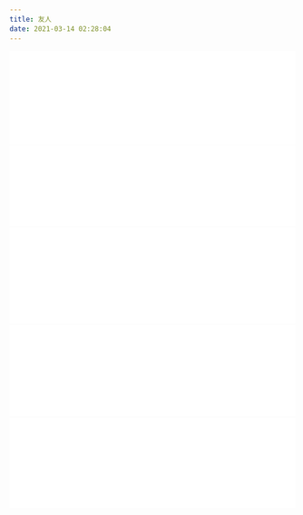 ```yaml
---
title: 友人
date: 2021-03-14 02:28:04
---
```


<img src="index/header.svg" type="image/svg+xml">
<a href="https://blog.779.moe">
<img src="index/1.svg" type="image/svg+xml">
</a>
<a href="https://www.linesoft.top">
<img src="index/2.svg" type="image/svg+xml">
</a>
<a href="https://mlgmxyysd.meowcat.org/">
<img src="index/3.svg" type="image/svg+xml">
</a>
<img src="index/footer.svg" type="image/svg+xml">